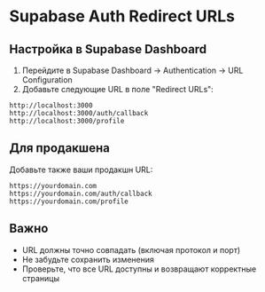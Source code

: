 # Supabase Auth Redirect URLs

## Настройка в Supabase Dashboard

1. Перейдите в Supabase Dashboard → Authentication → URL Configuration
2. Добавьте следующие URL в поле "Redirect URLs":

```
http://localhost:3000
http://localhost:3000/auth/callback
http://localhost:3000/profile
```

## Для продакшена

Добавьте также ваши продакшн URL:

```
https://yourdomain.com
https://yourdomain.com/auth/callback
https://yourdomain.com/profile
```

## Важно

- URL должны точно совпадать (включая протокол и порт)
- Не забудьте сохранить изменения
- Проверьте, что все URL доступны и возвращают корректные страницы
